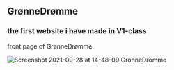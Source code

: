 ## GrønneDrømme 

### the first website i have made in V1-class

front page of GrønneDrømme 

![Screenshot 2021-09-28 at 14-48-09 GronneDromme](https://user-images.githubusercontent.com/91183100/135090050-112af938-af34-4fa2-a25c-6928c4199d7b.png)


